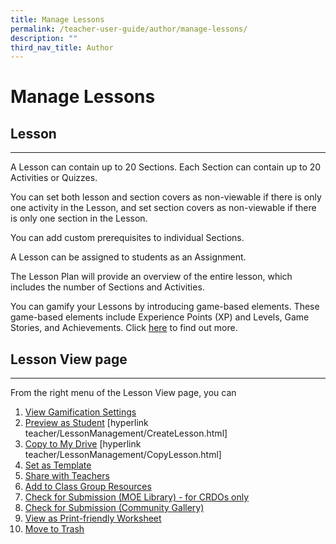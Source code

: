 ```yaml
---
title: Manage Lessons
permalink: /teacher-user-guide/author/manage-lessons/
description: ""
third_nav_title: Author
---
```

<h1 id="manage-lessons">Manage Lessons</h1>
<h2 id="-lesson-">Lesson</h2>
<hr>
<p>A Lesson can contain up to 20 Sections. Each Section can contain up to 20 Activities or Quizzes. </p>
<p>You can set both lesson and section covers as non-viewable if there is only one activity in the Lesson, and set section covers as non-viewable if there is only one section in the Lesson. </p>
<p>You can add custom prerequisites to individual Sections.</p>
<p>A Lesson can be assigned to students as an Assignment.</p>
<p>The Lesson Plan will provide an overview of the entire lesson, which includes the number of Sections and Activities.</p>
<p>You can gamify your Lessons by introducing game-based elements. These game-based elements include Experience Points (XP) and Levels, Game Stories, and Achievements. Click <a target="_blank" href="/teacher-user-guide/gamify/about-gamification-and-leaderboard/">here</a> to find out more.</p>
<h2 id="lesson-view-page">Lesson View page</h2>
<hr>
<p>From the right menu of the Lesson View page, you can </p>
<ol>
<li><a target="_blank" href="/teacher-user-guide/gamify/manage-gamification-settings/">View Gamification Settings</a></li>
<li><a target="_blank" href="URL">Preview as Student</a> [hyperlink teacher/LessonManagement/CreateLesson.html]</li>
<li><a target="_blank" href="URL">Copy to My Drive</a> [hyperlink teacher/LessonManagement/CopyLesson.html]</li>
	<li><a target="_blank" href="/teacher-user-guide/customise/manage-my-templates/">Set as Template</a></li>
<li><a target="_blank" href="/teacher-user-guide/collaborate/share-a-lesson/">Share with Teachers</a></li>
<li><a target="_blank" href="/teacher-user-guide/organise/manage-class-group-resources/">Add to Class Group Resources</a></li>
<li><a target="_blank" href="/teacher-user-guide/assign/assign-moe-library-lessons/">Check for Submission (MOE Library) - for CRDOs only</a></li>
<li><a target="_blank" href="/teacher-user-guide/assign/assign-community-gallery-lessons/">Check for Submission (Community Gallery)</a></li>
<li><a target="_blank" href="/teacher-user-guide/discover/view-print-friendly-worksheet/">View as Print-friendly Worksheet</a></li>
<li><a target="_blank" href="/teacher-user-guide/author/move-lessons-to-trash/">Move to Trash</a></li>
</ol>